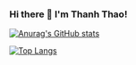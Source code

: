 ### Hi there 👋 I'm Thanh Thao!
[![Anurag's GitHub stats](https://github-readme-stats.vercel.app/api?username=vuthaouet&count_private=true)](https://github.com/anuraghazra/github-readme-stats)

[![Top Langs](https://github-readme-stats.vercel.app/api/top-langs/?username=vuthaouet&layout=compact)](https://github.com/anuraghazra/github-readme-stats)


<!--
**vuthaouet/vuthaouet** is a ✨ _special_ ✨ repository because its `README.md` (this file) appears on your GitHub profile.

Here are some ideas to get you started:

- 🔭 I’m currently working on ...
- 🌱 I’m currently learning ...
- 👯 I’m looking to collaborate on ...
- 🤔 I’m looking for help with ...
- 💬 Ask me about ...
- 📫 How to reach me: ...
- 😄 Pronouns: ...
- ⚡ Fun fact: ...
-->
